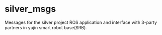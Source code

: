 # silver_msgs
Messages for the silver project ROS application and interface with 3-party partners in yujin smart robot base(SRB).
